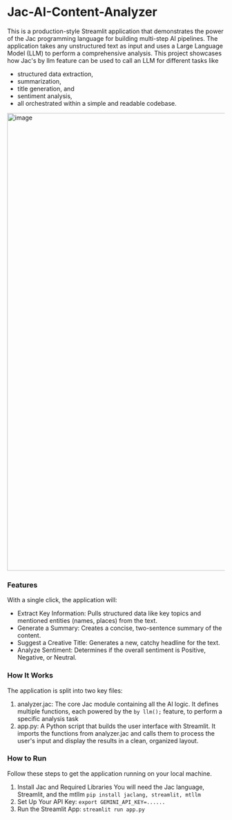 # Jac-AI-Content-Analyzer

This is a production-style Streamlit application that demonstrates the power of the Jac programming language for building multi-step AI pipelines. The application takes any unstructured text as input and uses a Large Language Model (LLM) to perform a comprehensive analysis.
This project showcases how Jac's by llm feature can be used to call an LLM for different tasks like
- structured data extraction,
- summarization,
- title generation, and
- sentiment analysis,
- all orchestrated within a simple and readable codebase.
<img width="1897" height="1059" alt="image" src="https://github.com/user-attachments/assets/a9a19ed2-fdb3-444b-ba88-fb80f912be9f" />


### Features
With a single click, the application will:
- Extract Key Information: Pulls structured data like key topics and mentioned entities (names, places) from the text.
- Generate a Summary: Creates a concise, two-sentence summary of the content.
- Suggest a Creative Title: Generates a new, catchy headline for the text.
- Analyze Sentiment: Determines if the overall sentiment is Positive, Negative, or Neutral.

### How It Works
The application is split into two key files:
1. analyzer.jac: The core Jac module containing all the AI logic. It defines multiple functions, each powered by the `by llm();` feature, to perform a specific analysis task
2. app.py: A Python script that builds the user interface with Streamlit. It imports the functions from analyzer.jac and calls them to process the user's input and display the results in a clean, organized layout.

### How to Run
Follow these steps to get the application running on your local machine.
1. Install Jac and Required Libraries
You will need the Jac language, Streamlit, and the mtllm
  `pip install jaclang, streamlit, mtllm`
2. Set Up Your API Key:
   `export GEMINI_API_KEY=......`
3. Run the Streamlit App:
   `streamlit run app.py`
